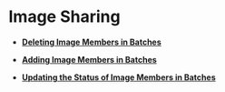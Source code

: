 # Image Sharing<a name="EN-US_TOPIC_0135482660"></a>

-   **[Deleting Image Members in Batches](deleting-image-members-in-batches.md)**  

-   **[Adding Image Members in Batches](adding-image-members-in-batches.md)**  

-   **[Updating the Status of Image Members in Batches](updating-the-status-of-image-members-in-batches.md)**  


